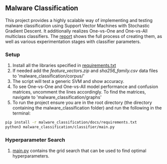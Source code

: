 ## Malware Classification
This project provides a highly scalable way of implementing and testing malware classification using Support Vector Machines with Stochastic Gradient Descent.
It additionally realizes One-vs-One and One-vs-All multiclass classifiers. 
The [report](malware_classification/docs/report.pdf) shows the full process of creating them, as well as various experimentation stages with classifier parameters.

### Setup
1. Install all the libraries specified in [requirements.txt](malware_classification/docs/requirements.txt)
2. If needed add the _feature\_vectors.zip_ and _sha256\_family.csv_ data files to 'malware_classification/corpus/'
3. The script will test a generic SVM and show accuracy. 
4. To see One-vs-One and One-vs-All model performance and confusion matrices, uncomment the lines accordingly. To find the matrices, navigate to 'malware_classification/graphs'
4. To run the project ensure you are in the root directory (the directory containing the malware_classification folder) and run the following in the terminal:

```sh
pip install -r malware_classification/docs/requirements.txt
python3 malware_classification/classifier/main.py
```

### Hyperparameter Search
1. [main.py](malware_classification/classifiers/main.py) contains the grid search that can be used to find optimal hyperparameters.
